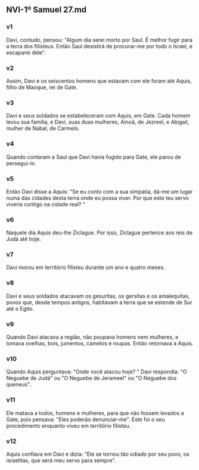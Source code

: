## NVI-1º Samuel 27.md
### v1
 Davi, contudo, pensou: "Algum dia serei morto por Saul. É melhor fugir para a terra dos filisteus. Então Saul desistirá de procurar-me por todo o Israel, e escaparei dele".
### v2
 Assim, Davi e os seiscentos homens que estavam com ele foram até Aquis, filho de Maoque, rei de Gate.
### v3
 Davi e seus soldados se estabeleceram com Aquis, em Gate. Cada homem levou sua família, e Davi, suas duas mulheres, Ainoã, de Jezreel, e Abigail, mulher de Nabal, de Carmelo.
### v4
 Quando contaram a Saul que Davi havia fugido para Gate, ele parou de persegui-lo.
### v5
 Então Davi disse a Aquis: "Se eu conto com a sua simpatia, dá-me um lugar numa das cidades desta terra onde eu possa viver. Por que este teu servo viveria contigo na cidade real? "
### v6
 Naquele dia Aquis deu-lhe Ziclague. Por isso, Ziclague pertence aos reis de Judá até hoje.
### v7
 Davi morou em território filisteu durante um ano e quatro meses.
### v8
 Davi e seus soldados atacavam os gesuritas, os gersitas e os amalequitas, povos que, desde tempos antigos, habitavam a terra que se estende de Sur até o Egito.
### v9
 Quando Davi atacava a região, não poupava homens nem mulheres, e tomava ovelhas, bois, jumentos, camelos e roupas. Então retornava a Aquis.
### v10
 Quando Aquis perguntava: "Onde você atacou hoje? " Davi respondia: "O Neguebe de Judá" ou "O Neguebe de Jerameel" ou "O Neguebe dos queneus".
### v11
 Ele matava a todos, homens e mulheres, para que não fossem levados a Gate, pois pensava: "Eles poderão denunciar-me". Este foi o seu procedimento enquanto viveu em território filisteu.
### v12
 Aquis confiava em Davi e dizia: "Ele se tornou tão odiado por seu povo, os israelitas, que será meu servo para sempre".
